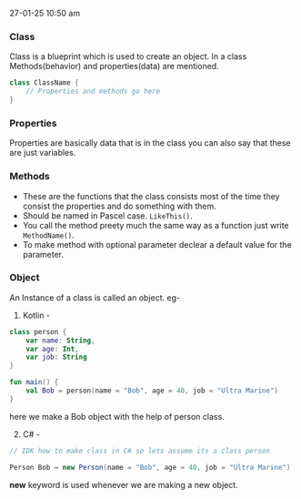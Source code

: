 27-01-25
10:50 am

### Class

Class is a blueprint which is used to create an object. In a class Methods(behavior) and properties(data) are mentioned. 

``` kotlin
class ClassName {
	// Properties and methods go here
}
```

### Properties

Properties are basically data that is in the class you can also say that these are just variables.

### Methods

- These are the functions that the class consists most of the time they consist the properties and do something with them.
- Should be named in Pascel case. `LikeThis()`.
- You call the method preety much the same way as a function just write `MethodName()`.
- To make method with optional parameter declear a default value for the parameter.

### Object

An Instance of a class is called an object.
eg- 

1. Kotlin - 
``` kotlin
class person {
	var name: String,
	var age: Int,
	var job: String
}

fun main() {
	val Bob = person(name = "Bob", age = 40, job = "Ultra Marine")
}
```
here we make a Bob object with the help of person class. 

2. C# -
``` C#
// IDK how to make class in C# so lets assume its a class person

Person Bob = new Person(name = "Bob", age = 40, job = "Ultra Marine")
```
**new** keyword is used whenever we are making a new object. 

